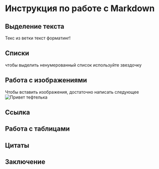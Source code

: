 # Инструкция по работе с Markdown

## Выделение текста

Текс из ветки текст форматинг!

## Списки

чтобы выделить ненумерованный список используйте звездочку 

## Работа с изображениями

Чтобы вставить изображения, достаточно написать следующее 
![Привет тефтелька](teftelka.jpg)
## Ссылка

## Работа с таблицами

## Цитаты

## Заключение



 